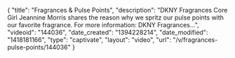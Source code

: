 {
    "title": "Fragrances & Pulse Points",
    "description": "DKNY Fragrances Core Girl Jeannine Morris shares the reason why we spritz our pulse points with our favorite fragrance. For more information: DKNY Fragrances...",
    "videoid": "144036",
    "date_created": "1394228214",
    "date_modified": "1418181166",
    "type": "captivate",
    "layout": "video",
    "url": "\/v\/fragrances-pulse-points\/144036"
}